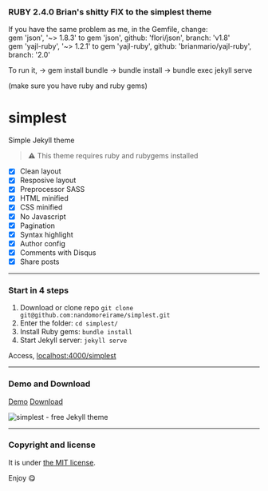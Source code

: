 ### RUBY 2.4.0 Brian's shitty FIX to the simplest theme ###
If you have the same problem as me, in the Gemfile, change:  
gem 'json', '~> 1.8.3' to gem 'json', github: 'flori/json', branch: 'v1.8'  
gem 'yajl-ruby', '~> 1.2.1' to gem 'yajl-ruby', github: 'brianmario/yajl-ruby', branch: '2.0'  

To run it, 
-> gem install bundle
-> bundle install
-> bundle exec jekyll serve  

(make sure you have ruby and ruby gems)

# simplest

Simple Jekyll theme

> :warning:
  This theme requires ruby and rubygems installed

* [x] Clean layout
* [x] Resposive layout
* [x] Preprocessor SASS
* [x] HTML minified
* [x] CSS minified
* [x] No Javascript
* [x] Pagination
* [x] Syntax highlight
* [x] Author config
* [x] Comments with Disqus
* [x] Share posts

---

### Start in 4 steps

1. Download or clone repo `git clone git@github.com:nandomoreirame/simplest.git`
2. Enter the folder: `cd simplest/`
3. Install Ruby gems: `bundle install`
4. Start Jekyll server: `jekyll serve`

Access, [localhost:4000/simplest](http://localhost:4000/simplest)

---

### Demo and Download

[Demo](http://nandomoreira.me/simplest/)
[Download](https://github.com/nandomoreirame/simplest/archive/master.zip)

![simplest - free Jekyll theme](/screenshot.png)

---

### Copyright and license

It is under [the MIT license](/LICENSE).

Enjoy :yum:
